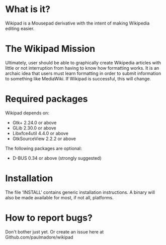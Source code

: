 # What is it?

Wikipad is a Mousepad derivative with the intent of making Wikipedia editing
easier. 


# The Wikipad Mission

Ultimately, user should be able to graphically create Wikipedia articles 
with little or not interruption from having to know how formatting works. It is
an archaic idea that users must learn formatting in order to submit information
to something like MediaWiki. If Wikipad is successful, this will change. 


# Required packages


Wikipad depends on:

 - Gtk+ 2.24.0 or above
 - GLib 2.30.0 or above
 - Libxfce4util 4.4.0 or above
 - GtkSourceView 2.2.2 or above

The following packages are optional:

 - D-BUS 0.34 or above (strongly suggested)


# Installation


The file 'INSTALL' contains generic installation
instructions. A binary will also be made available for most,
if not all, platforms.


# How to report bugs?


Don't bother just yet. Or create an issue here at Github.com/paulmadore/wikipad
